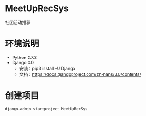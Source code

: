 # MeetUpRecSys
社团活动推荐

# 环境说明
- Python 3.7.3
- Django 3.0
    - 安装：pip3 install -U Django
    - 文档：https://docs.djangoproject.com/zh-hans/3.0/contents/


# 创建项目

```
django-admin startproject MeetUpRecSys 
```
